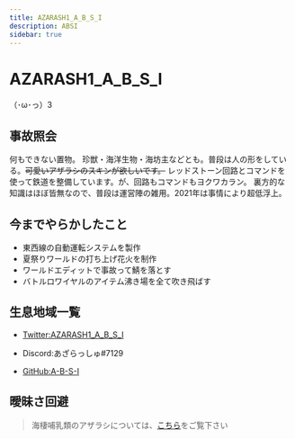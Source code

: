 ```yaml
---
title: AZARASH1_A_B_S_I
description: ABSI
sidebar: true
---
```

# AZARASH1_A_B_S_I

（･ω･っ）З

## 事故照会

何もできない置物。
珍獣・海洋生物・海坊主などとも。普段は人の形をしている。~~可愛いアザラシのスキンが欲しいです。~~
レッドストーン回路とコマンドを使って鉄道を整備しています。が、回路もコマンドもヨクワカラン。
裏方的な知識はほぼ皆無なので、普段は運営陣の雑用。2021年は事情により超低浮上。

## 今までやらかしたこと

* 東西線の自動運転システムを製作
* 夏祭りワールドの打ち上げ花火を制作
* ワールドエディットで事故って鯖を落とす
* バトルロワイヤルのアイテム沸き場を全て吹き飛ばす

## 生息地域一覧

* [Twitter:AZARASH1_A_B_S_I](https://twitter.com/AZARASH1_ABSI)  

* Discord:あざらっしゅ#7129

* [GitHub:A-B-S-I](https://github.com/A-B-S-I)

## 曖昧さ回避

> 海棲哺乳類のアザラシについては、[こちら](https://ja.wikipedia.org/wiki/アザラシ)をご覧下さい
